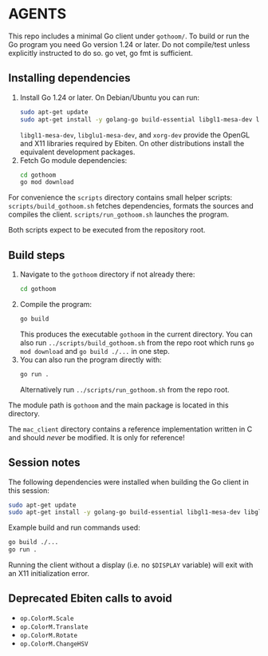 # AGENTS

This repo includes a minimal Go client under `gothoom/`. To build or run the Go program you need Go version 1.24 or later.
Do not compile/test unless explicitly instructed to do so. go vet, go fmt is sufficient. 


## Installing dependencies

1. Install Go 1.24 or later. On Debian/Ubuntu you can run:
   ```bash
   sudo apt-get update
   sudo apt-get install -y golang-go build-essential libgl1-mesa-dev libglu1-mesa-dev xorg-dev
   ```
   `libgl1-mesa-dev`, `libglu1-mesa-dev`, and `xorg-dev` provide the OpenGL and X11 libraries required by Ebiten.
   On other distributions install the equivalent development packages.
2. Fetch Go module dependencies:
   ```bash
   cd gothoom
   go mod download
   ```

For convenience the `scripts` directory contains small helper scripts:
`scripts/build_gothoom.sh` fetches dependencies, formats the sources and
compiles the client. `scripts/run_gothoom.sh` launches the program.

Both scripts expect to be executed from the repository root.

## Build steps
1. Navigate to the `gothoom` directory if not already there:
   ```bash
   cd gothoom
   ```
2. Compile the program:
   ```bash
   go build
   ```
   This produces the executable `gothoom` in the current directory.
   You can also run `../scripts/build_gothoom.sh` from the repo root which
   runs `go mod download` and `go build ./...` in one step.
3. You can also run the program directly with:
   ```bash
   go run .
   ```
   Alternatively run `../scripts/run_gothoom.sh` from the repo root.

The module path is `gothoom` and the main package is located in this directory.

The `mac_client` directory contains a reference implementation written in C and should *never* be modified. It is only for reference!

## Session notes
The following dependencies were installed when building the Go client
in this session:

```bash
sudo apt-get update
sudo apt-get install -y golang-go build-essential libgl1-mesa-dev libglu1-mesa-dev xorg-dev
```

Example build and run commands used:

```bash
go build ./...
go run .
```

Running the client without a display (i.e. no `$DISPLAY` variable) will exit
with an X11 initialization error.

## Deprecated Ebiten calls to avoid

- `op.ColorM.Scale`
- `op.ColorM.Translate`
- `op.ColorM.Rotate`
- `op.ColorM.ChangeHSV`
